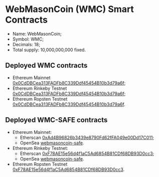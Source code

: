 # WebMasonCoin (WMC) Smart Contracts
  - Name: WebMasonCoin;
  - Symbol: WMC;
  - Decimals: 18;
  - Total supply: 10,000,000,000 fixed.

## Deployed WMC contracts
  - Ethereum Mainnet [0x0CdDBCea313FADFb8C339Ddf45454B10b3d79a6f](https://etherscan.io/token/0x0CdDBCea313FADFb8C339Ddf45454B10b3d79a6f);
  - Ethereum Rinkeby Testnet [0x0CdDBCea313FADFb8C339Ddf45454B10b3d79a6f](https://rinkeby.etherscan.io/token/0x0CdDBCea313FADFb8C339Ddf45454B10b3d79a6f);
  - Ethereum Ropsten Testnet [0x0CdDBCea313FADFb8C339Ddf45454B10b3d79a6f](https://ropsten.etherscan.io/token/0x0CdDBCea313FADFb8C339Ddf45454B10b3d79a6f).

## Deployed WMC-SAFE contracts
  - Ethereum Mainnet:
    - Etherscan [0xAd4B96826b3439e8790Fd62fFA049e00Dd17C011](https://rinkeby.etherscan.io/token/0xAd4B96826b3439e8790Fd62fFA049e00Dd17C011);
    - OpenSea [webmasoncoin-safe](https://opensea.io/collection/webmasoncoin-safe).
  - Ethereum Rinkeby Testnet:
    - Etherscan [0xF78AE15e56d4f1aC5Ad6854B81CDf68DB93D0cc3](https://rinkeby.etherscan.io/token/0xF78AE15e56d4f1aC5Ad6854B81CDf68DB93D0cc3);
    - OpenSea [webmasoncoin-safe](https://testnets.opensea.io/collection/webmasoncoin-safe).
  - Ethereum Ropsten Testnet [0xF78AE15e56d4f1aC5Ad6854B81CDf68DB93D0cc3](https://ropsten.etherscan.io/token/0xF78AE15e56d4f1aC5Ad6854B81CDf68DB93D0cc3).
